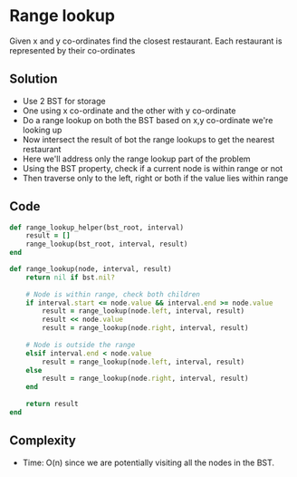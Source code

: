 # Range lookup
Given x and y co-ordinates find the closest restaurant. Each restaurant is represented by their co-ordinates

## Solution
- Use 2 BST for storage
- One using x co-ordinate and the other with y co-ordinate
- Do a range lookup on both the BST based on x,y co-ordinate we're looking up
- Now intersect the result of bot the range lookups to get the nearest restaurant
- Here we'll address only the range lookup part of the problem
- Using the BST property, check if a current node is within range or not
- Then traverse only to the left, right or both if the value lies within range

## Code
```ruby
def range_lookup_helper(bst_root, interval)
    result = []
    range_lookup(bst_root, interval, result)
end

def range_lookup(node, interval, result)
    return nil if bst.nil?
    
    # Node is within range, check both children
    if interval.start <= node.value && interval.end >= node.value
        result = range_lookup(node.left, interval, result)
        result << node.value
        result = range_lookup(node.right, interval, result)
        
    # Node is outside the range
    elsif interval.end < node.value
        result = range_lookup(node.left, interval, result)
    else
        result = range_lookup(node.right, interval, result)
    end
    
    return result
end
```

## Complexity
- Time: O(n) since we are potentially visiting all the nodes in the BST.